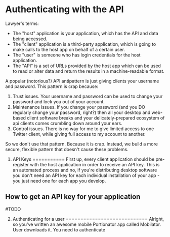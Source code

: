 Authenticating with the API
===========================

Lawyer's terms:
* The "host" application is your application, which has the API and data being accessed.
* The "client" application is a third-party application, which is going to make calls to the host app on behalf of a certain user.
* The "user" is someone who has login credentials for the host application.
* The "API" is a set of URLs provided by the host app which can be used to read or alter data and return the results in a machine-readable format.  

A popular (notorious?) API antipattern is just giving clients your username and password. This pattern is crap because:

1.  Trust issues. Your username and password can be used to change your password and lock you out of your account.
2.  Maintenance issues. If you change your password (and you DO regularly change your password, right?) then all your desktop and web-based client software breaks and your delicately-prepared ecosystem of api clients comes crumbling down around your ears.
3.  Control issues. There is no way for me to give limited access to one Twitter client, while giving full access to my account to another.
  
So we don't use that pattern. Because it is crap. Instead, we build a more secure, flexible pattern that doesn't cause these problems.

1. API Keys
===========
First up, every client application should be pre-register with the host application in order to receive an API key. This is an automated process and no, if you're distributing desktop software you don't need an API key for each individual installation of your app - you just need one for each app you develop.

How to get an API key for your application
------------------------------------------
#TODO

2. Authenticating for a user
============================
Alright, so you've written an awesome mobile Portionator app called Mobilator. User 
downloads it. You need to authenticate